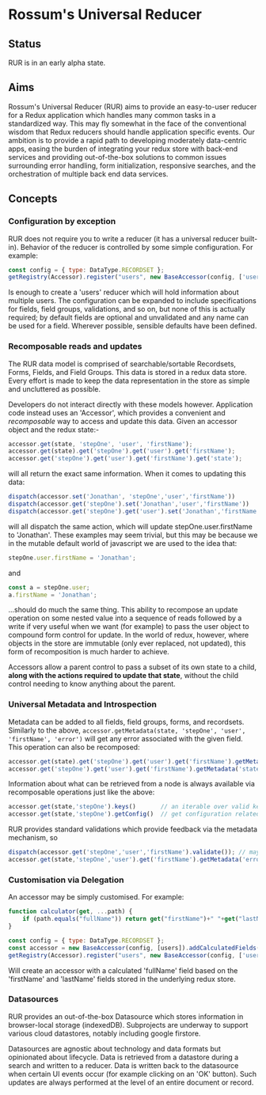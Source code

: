 # Rossum's Universal Reducer

## Status

RUR is in an early alpha state.

## Aims

Rossum's Universal Reducer (RUR) aims to provide an easy-to-user reducer for a Redux application which handles many common tasks in a standardized way.
This may fly somewhat in the face of the conventional wisdom that Redux reducers should handle application specific events. Our ambition is to provide
a rapid path to developing moderately data-centric apps, easing the burden of integrating your redux store with back-end services and providing
out-of-the-box solutions to common issues surrounding error handling, form initialization, responsive searches, and the orchestration of multiple back end
data services.

## Concepts

### Configuration by exception

RUR does not require you to write a reducer (it has a universal reducer built-in). Behavior of the reducer is controlled by some simple configuration.
For example: 

```javascript
const config = { type: DataType.RECORDSET };
getRegistry(Accessor).register("users", new BaseAccessor(config, ['users']));
```

Is enough to create a 'users' reducer which will hold information about multiple users. The configuration can be expanded to include specifications for
fields, field groups, validations, and so on, but none of this is actually required; by default fields are optional and unvalidated and any name can
be used for a field. Wherever possible, sensible defaults have been defined.

### Recomposable reads and updates

The RUR data model is comprised of searchable/sortable Recordsets, Forms, Fields, and Field Groups. This data is stored in a redux data store. Every
effort is made to keep the data representation in the store as simple and uncluttered as possible.

Developers do not interact directly with these models however. Application code instead uses an 'Accessor', which provides a convenient and
_recomposable_ way to access and update this data. Given an accessor object and the redux state:-

```javascript
accessor.get(state, 'stepOne', 'user', 'firstName'); 
accessor.get(state).get('stepOne').get('user').get('firstName');
accessor.get('stepOne').get('user').get('firstName').get('state'); 
```

will all return the exact same information. When it comes to updating this data:

```javascript
dispatch(accessor.set('Jonathan', 'stepOne','user','firstName'))
dispatch(accessor.get('stepOne').set('Jonathan','user','firstName'))
dispatch(accessor.get('stepOne').get('user').set('Jonathan','firstName'))
```

will all dispatch the same action, which will update stepOne.user.firstName to 'Jonathan'. These examples may seem trivial, but this may be
because we in the mutable default world of javascript we are used to the idea that:

```javascript 
stepOne.user.firstName = 'Jonathan';
```

and

```javascript
const a = stepOne.user;
a.firstName = 'Jonathan';
```

...should do much the same thing. This ability to recompose an update operation on some nested value into a sequence of reads followed by a write
if very useful when we want (for example) to pass the user object to compound form control for update. In the world of redux, however, where objects
in the store are immutable (only ever replaced, not updated), this form of recomposition is much harder to achieve. 

Accessors allow a parent control to pass a subset of its own state to a child, **along with the actions required to update that state**, without the child control 
needing to know anything about the parent.

### Universal Metadata and Introspection

Metadata can be added to all fields, field groups, forms, and recordsets. Similarly to the
above, `accessor.getMetadata(state, 'stepOne', 'user', 'firstName', 'error')` will get any
error associated with the given field. This operation can also be recomposed:

```javascript
accessor.get(state).get('stepOne').get('user').get('firstName').getMetadata('error');
accessor.get('stepOne').get('user').get('firstName').getMetadata('state','error'); 
```

Information about what can be retrieved from a node is always available via recomposable operations
just like the above:

````javascript 
accessor.get(state,'stepOne').keys()       // an iterable over valid keys within 'stepOne'
accessor.get(state,'stepOne').getConfig()  // get configuration related to 'stepOne'
````

RUR provides standard validations which provide feedback via the metadata mechanism, so

```javascript
dispatch(accessor.get('stepOne','user','firstName').validate()); // may create an error
accessor.get(state,'stepOne','user').get('firstName').getMetadata('error'); // find the error
```

### Customisation via Delegation

An accessor may be simply customised. For example:

```javascript
function calculator(get, ...path) {
    if (path.equals("fullName")) return get("firstName")+" "+get("lastName");
}

const config = { type: DataType.RECORDSET };
const accessor = new BaseAccessor(config, [users]).addCalculatedFields(calculator);
getRegistry(Accessor).register("users", new BaseAccessor(config, ['users']));
```

Will create an accessor with a calculated 'fullName' field based on the 'firstName' and 'lastName'
fields stored in the underlying redux store. 

### Datasources

RUR provides an out-of-the-box Datasource which stores information in browser-local storage (indexedDB).
Subprojects are underway to support various cloud datastores, notably including google firstore.

Datasources are agnostic about technology and data formats but opinionated about lifecycle. Data is 
retrieved from a datastore during a search and written to a reducer. Data is written back to the
datasource when certain UI events occur (for example clicking on an 'OK' button). Such updates are 
always performed at the level of an entire document or record.




